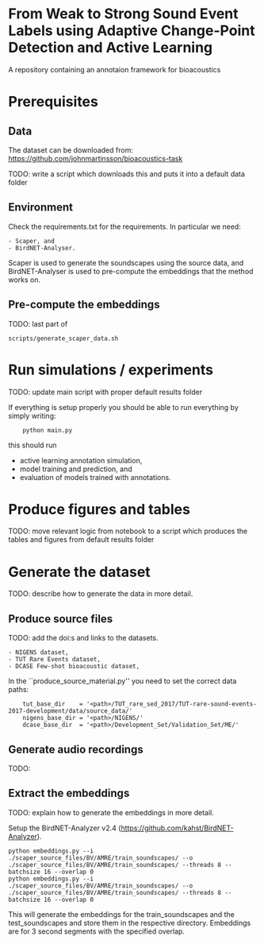 # From Weak to Strong Sound Event Labels using Adaptive Change-Point Detection and Active Learning

A repository containing an annotaion framework for bioacoustics


# Prerequisites

## Data

The dataset can be downloaded from: https://github.com/johnmartinsson/bioacoustics-task

TODO: write a script which downloads this and puts it into a default data folder

## Environment
Check the requirements.txt for the requirements. In particular we need:

    - Scaper, and
    - BirdNET-Analyser.

Scaper is used to generate the soundscapes using the source data, and BirdNET-Analyser is used to pre-compute the embeddings that the method works on.

## Pre-compute the embeddings

TODO: last part of 

    scripts/generate_scaper_data.sh

# Run simulations / experiments

TODO: update main script with proper default results folder

If everything is setup properly you should be able to run everything by simply writing:

        python main.py

this should run

- active learning annotation simulation,
- model training and prediction, and
- evaluation of models trained with annotations.

# Produce figures and tables

TODO: move relevant logic from notebook to a script which produces
the tables and figures from default results folder

# Generate the dataset

TODO: describe how to generate the data in more detail.

## Produce source files
TODO: add the doi:s and links to the datasets.

    - NIGENS dataset,
    - TUT Rare Events dataset,
    - DCASE Few-shot bioacoustic dataset,

In the ``produce_source_material.py'' you need to set the correct data paths:

        tut_base_dir    = '<path>/TUT_rare_sed_2017/TUT-rare-sound-events-2017-development/data/source_data/'
        nigens_base_dir = '<path>/NIGENS/'
        dcase_base_dir  = '<path>/Development_Set/Validation_Set/ME/'

## Generate audio recordings

TODO:


## Extract the embeddings

TODO: explain how to generate the embeddings in more detail.

Setup the BirdNET-Analyzer v2.4 (https://github.com/kahst/BirdNET-Analyzer).

    python embeddings.py --i ./scaper_source_files/BV/AMRE/train_soundscapes/ --o ./scaper_source_files/BV/AMRE/train_soundscapes/ --threads 8 --batchsize 16 --overlap 0
    python embeddings.py --i ./scaper_source_files/BV/AMRE/train_soundscapes/ --o ./scaper_source_files/BV/AMRE/train_soundscapes/ --threads 8 --batchsize 16 --overlap 0

This will generate the embeddings for the train_soundscapes and the test_soundscapes and store them in the respective directory. Embeddings are for 3 second segments with the specified overlap.
    

